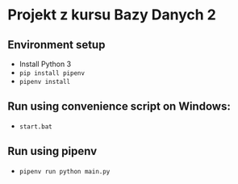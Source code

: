 # Projekt z kursu Bazy Danych 2


## Environment setup
- Install Python 3
- `pip install pipenv`
- `pipenv install`


## Run using convenience script on Windows:
- `start.bat`


## Run using pipenv
- `pipenv run python main.py`
